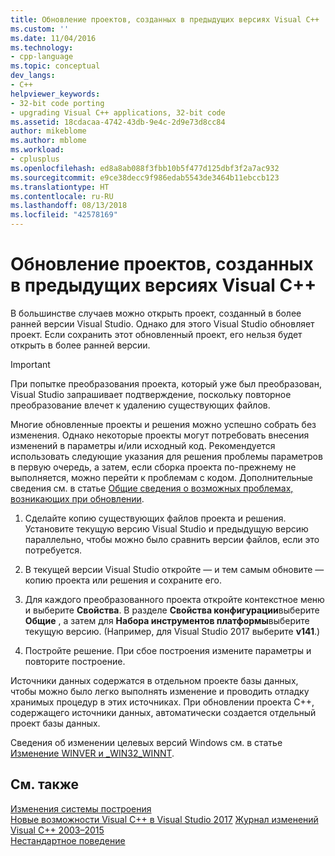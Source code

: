 ```yaml
---
title: Обновление проектов, созданных в предыдущих версиях Visual C++ | Документы Майкрософт
ms.custom: ''
ms.date: 11/04/2016
ms.technology:
- cpp-language
ms.topic: conceptual
dev_langs:
- C++
helpviewer_keywords:
- 32-bit code porting
- upgrading Visual C++ applications, 32-bit code
ms.assetid: 18cdacaa-4742-43db-9e4c-2d9e73d8cc84
author: mikeblome
ms.author: mblome
ms.workload:
- cplusplus
ms.openlocfilehash: ed8a8ab088f3fbb10b5f477d125dbf3f2a7ac932
ms.sourcegitcommit: e9ce38decc9f986edab5543de3464b11ebccb123
ms.translationtype: HT
ms.contentlocale: ru-RU
ms.lasthandoff: 08/13/2018
ms.locfileid: "42578169"
---
```

# <a name="upgrading-projects-from-earlier-versions-of-visual-c"></a>Обновление проектов, созданных в предыдущих версиях Visual C++
В большинстве случаев можно открыть проект, созданный в более ранней версии Visual Studio. Однако для этого Visual Studio обновляет проект. Если сохранить этот обновленный проект, его нельзя будет открыть в более ранней версии.  
  
> [!IMPORTANT]
> При попытке преобразования проекта, который уже был преобразован, Visual Studio запрашивает подтверждение, поскольку повторное преобразование влечет к удалению существующих файлов.  
  
Многие обновленные проекты и решения можно успешно собрать без изменения. Однако некоторые проекты могут потребовать внесения изменений в параметры и/или исходный код. Рекомендуется использовать следующие указания для решения проблемы параметров в первую очередь, а затем, если сборка проекта по-прежнему не выполняется, можно перейти к проблемам с кодом. Дополнительные сведения см. в статье [Общие сведения о возможных проблемах, возникающих при обновлении](../porting/overview-of-potential-upgrade-issues-visual-cpp.md).  
  
1. Сделайте копию существующих файлов проекта и решения. Установите текущую версию Visual Studio и предыдущую версию параллельно, чтобы можно было сравнить версии файлов, если это потребуется.  
  
2. В текущей версии Visual Studio откройте — и тем самым обновите — копию проекта или решения и сохраните его.  
  
3. Для каждого преобразованного проекта откройте контекстное меню и выберите **Свойства**. В разделе **Свойства конфигурации**выберите **Общие** , а затем для **Набора инструментов платформы**выберите текущую версию. (Например, для Visual Studio 2017 выберите **v141**.)  
  
4. Постройте решение. При сбое построения измените параметры и повторите построение.  
  
Источники данных содержатся в отдельном проекте базы данных, чтобы можно было легко выполнять изменение и проводить отладку хранимых процедур в этих источниках. При обновлении проекта C++, содержащего источники данных, автоматически создается отдельный проект базы данных.  
  
Сведения об изменении целевых версий Windows см. в статье [Изменение WINVER и _WIN32_WINNT](../porting/modifying-winver-and-win32-winnt.md).  
  
## <a name="see-also"></a>См. также  

[Изменения системы построения](../build/build-system-changes.md)  
[Новые возможности Visual C++ в Visual Studio 2017](../what-s-new-for-visual-cpp-in-visual-studio.md) 
[Журнал изменений Visual C++ 2003–2015](../porting/visual-cpp-change-history-2003-2015.md)   
[Нестандартное поведение](../cpp/nonstandard-behavior.md)